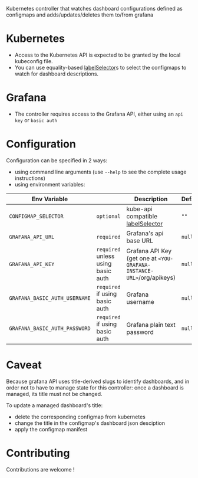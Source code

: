 Kubernetes controller that watches dashboard configurations defined as configmaps and adds/updates/deletes them to/from grafana

Kubernetes
=======
- Access to the Kubernetes API is expected to be granted by the local kubeconfig file.
- You can use equality-based [labelSelector](https://kubernetes.io/docs/concepts/overview/working-with-objects/labels/#equality-based-requirement)s to select the configmaps to watch for dashboard descriptions.

Grafana
=======
- The controller requires access to the Grafana API, either using an `api key` or `basic auth`


Configuration
=======

Configuration can be specified in 2 ways:
- using command line arguments (use `--help` to see the complete usage instructions)
- using environment variables:

Env Variable | | Description | Default | Example
--- | --- | --- | --- | ---
`CONFIGMAP_SELECTOR` | `optional` | kube-api compatible [labelSelector](https://kubernetes.io/docs/concepts/overview/working-with-objects/labels/#label-selectors) | `""` | `"role=grafana-dashboard,app=awesome-app"`
`GRAFANA_API_URL` | `required` | Grafana's api base URL | `null` | `http://grafana.monitoring.svc.cluster.local/api/`
`GRAFANA_API_KEY` | `required` unless using basic auth | Grafana API Key (get one at `<YOU-GRAFANA-INSTANCE-URL>`/org/apikeys) | `null` | `"eyJrIjoiWlc4VjZaaFlZbWhwdzFiNVlHbXRn....."`
`GRAFANA_BASIC_AUTH_USERNAME` | `required` if using basic auth | Grafana username | `null` | `"mbenabda"`
`GRAFANA_BASIC_AUTH_PASSWORD` | `required` if using basic auth | Grafana plain text password | `null` | `"1234"`


Caveat
=======
Because grafana API uses title-derived slugs to identify dashboards, and in order not to have to manage state for this controller: 
once a dashboard is managed, its title must not be changed.

To update a managed dashboard's title: 
- delete the corresponding configmap from kubernetes
- change the title in the configmap's dashboard json desciption
- apply the configmap manifest

Contributing
========
Contributions are welcome !
